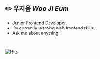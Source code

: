 ## ✏️ 우지음 *Woo Ji Eum*

- Junior Frontend Developer.
- I’m currently learning web frontend skills.
- Ask me about anything!

<br>



[![Hits](https://hits.seeyoufarm.com/api/count/incr/badge.svg?url=https%3A%2F%2Fgithub.com%2Foozeume&count_bg=%23D2D2D2&title_bg=%23FA6060&icon=&icon_color=%23E7E7E7&title=hits&edge_flat=false)](https://hits.seeyoufarm.com)
